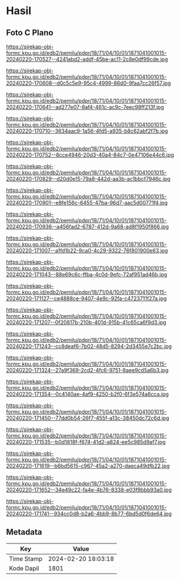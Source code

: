 # Hasil

## Foto C Plano

https://sirekap-obj-formc.kpu.go.id/edb2/pemilu/pdpr/18/71/04/10/01/1871041001015-20240220-170527--4241abd2-addf-45be-ac11-2c8e0df99cde.jpg

https://sirekap-obj-formc.kpu.go.id/edb2/pemilu/pdpr/18/71/04/10/01/1871041001015-20240220-170608--d0c5c5e9-95c4-4999-86d0-9faa7cc26f57.jpg

https://sirekap-obj-formc.kpu.go.id/edb2/pemilu/pdpr/18/71/04/10/01/1871041001015-20240220-170641--ad277e07-8af4-461c-ac9c-7eec98ff213f.jpg

https://sirekap-obj-formc.kpu.go.id/edb2/pemilu/pdpr/18/71/04/10/01/1871041001015-20240220-170710--3634aac9-1a56-4fd5-a935-b8c62abf2f7b.jpg

https://sirekap-obj-formc.kpu.go.id/edb2/pemilu/pdpr/18/71/04/10/01/1871041001015-20240220-170752--8cce4946-20d3-40a4-84c7-0e47106e44c6.jpg

https://sirekap-obj-formc.kpu.go.id/edb2/pemilu/pdpr/18/71/04/10/01/1871041001015-20240220-170829--d20d0e15-79a8-442d-aa3b-ac1bbcf7946c.jpg

https://sirekap-obj-formc.kpu.go.id/edb2/pemilu/pdpr/18/71/04/10/01/1871041001015-20240220-170901--e8fe156c-6455-47ba-96d7-aac5d00771f4.jpg

https://sirekap-obj-formc.kpu.go.id/edb2/pemilu/pdpr/18/71/04/10/01/1871041001015-20240220-170936--a456fad2-6787-412d-9a68-ad8f1950f866.jpg

https://sirekap-obj-formc.kpu.go.id/edb2/pemilu/pdpr/18/71/04/10/01/1871041001015-20240220-171007--a1fd1b22-9ca0-4c29-9322-76f801900e63.jpg

https://sirekap-obj-formc.kpu.go.id/edb2/pemilu/pdpr/18/71/04/10/01/1871041001015-20240220-171043--88e69c6c-ffba-4c0d-9efc-72af951ad46b.jpg

https://sirekap-obj-formc.kpu.go.id/edb2/pemilu/pdpr/18/71/04/10/01/1871041001015-20240220-171127--ce4888ce-9407-4e9c-92fa-c4723711f27a.jpg

https://sirekap-obj-formc.kpu.go.id/edb2/pemilu/pdpr/18/71/04/10/01/1871041001015-20240220-171207--0f20817b-210b-401d-915b-41c65ca6f9d3.jpg

https://sirekap-obj-formc.kpu.go.id/edb2/pemilu/pdpr/18/71/04/10/01/1871041001015-20240220-171243--cc8deaf6-7b02-48d5-8294-2d3455e7c2bc.jpg

https://sirekap-obj-formc.kpu.go.id/edb2/pemilu/pdpr/18/71/04/10/01/1871041001015-20240220-171324--27a9f369-2cd2-4fc6-9751-8aee9cd5a6b3.jpg

https://sirekap-obj-formc.kpu.go.id/edb2/pemilu/pdpr/18/71/04/10/01/1871041001015-20240220-171354--0c4140ae-4af9-4250-b2f0-6f3e574a6cca.jpg

https://sirekap-obj-formc.kpu.go.id/edb2/pemilu/pdpr/18/71/04/10/01/1871041001015-20240220-171450--77dd0b54-26f7-455f-a13c-38450dc72c6d.jpg

https://sirekap-obj-formc.kpu.go.id/edb2/pemilu/pdpr/18/71/04/10/01/1871041001015-20240220-171535--b0d1818f-f674-41d2-a824-ee5c985d9af7.jpg

https://sirekap-obj-formc.kpu.go.id/edb2/pemilu/pdpr/18/71/04/10/01/1871041001015-20240220-171619--b6bd5615-c967-45a2-a270-daeca49dfb22.jpg

https://sirekap-obj-formc.kpu.go.id/edb2/pemilu/pdpr/18/71/04/10/01/1871041001015-20240220-171652--34e49c22-fa4e-4b76-8338-e03f9bbb93a0.jpg

https://sirekap-obj-formc.kpu.go.id/edb2/pemilu/pdpr/18/71/04/10/01/1871041001015-20240220-171741--934cc0d8-b2a6-4bb9-8b77-6bd5d0f6de64.jpg


## Metadata

| Key        | Value               |
| ---------- | ------------------- |
| Time Stamp | 2024-02-20 18:03:18 |
| Kode Dapil | 1801                |



